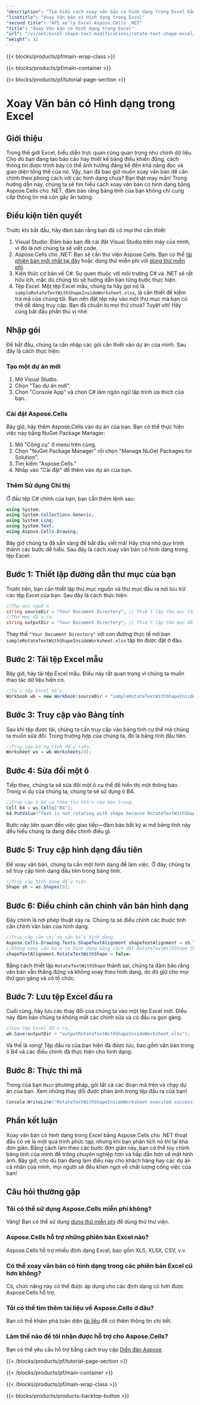 ```yaml
---
"description": "Tìm hiểu cách xoay văn bản có hình dạng trong Excel bằng Aspose.Cells cho .NET. Làm theo hướng dẫn từng bước này để có bản trình bày Excel hoàn hảo."
"linktitle": "Xoay Văn bản có Hình dạng trong Excel"
"second_title": "API xử lý Excel Aspose.Cells .NET"
"title": "Xoay Văn bản có Hình dạng trong Excel"
"url": "/vi/net/excel-shape-text-modifications/rotate-text-shape-excel/"
"weight": 12
---
```


{{< blocks/products/pf/main-wrap-class >}}

{{< blocks/products/pf/main-container >}}

{{< blocks/products/pf/tutorial-page-section >}}

# Xoay Văn bản có Hình dạng trong Excel

## Giới thiệu
Trong thế giới Excel, biểu diễn trực quan cũng quan trọng như chính dữ liệu. Cho dù bạn đang tạo báo cáo hay thiết kế bảng điều khiển động, cách thông tin được trình bày có thể ảnh hưởng đáng kể đến khả năng đọc và giao diện tổng thể của nó. Vậy, bạn đã bao giờ muốn xoay văn bản để căn chỉnh theo phong cách với các hình dạng chưa? Bạn thật may mắn! Trong hướng dẫn này, chúng ta sẽ tìm hiểu cách xoay văn bản có hình dạng bằng Aspose.Cells cho .NET, đảm bảo rằng bảng tính của bạn không chỉ cung cấp thông tin mà còn gây ấn tượng.
## Điều kiện tiên quyết
Trước khi bắt đầu, hãy đảm bảo rằng bạn đã có mọi thứ cần thiết:
1. Visual Studio: Đảm bảo bạn đã cài đặt Visual Studio trên máy của mình, vì đó là nơi chúng ta sẽ viết code.
2. Aspose.Cells cho .NET: Bạn sẽ cần thư viện Aspose.Cells. Bạn có thể [tải phiên bản mới nhất tại đây](https://releases.aspose.com/cells/net/) hoặc dùng thử miễn phí với [dùng thử miễn phí](https://releases.aspose.com/).
3. Kiến thức cơ bản về C#: Sự quen thuộc với môi trường C# và .NET sẽ rất hữu ích, mặc dù chúng tôi sẽ hướng dẫn bạn từng bước thực hiện.
4. Tệp Excel: Một tệp Excel mẫu, chúng ta hãy gọi nó là `sampleRotateTextWithShapeInsideWorksheet.xlsx`, là cần thiết để kiểm tra mã của chúng tôi. Bạn nên đặt tệp này vào một thư mục mà bạn có thể dễ dàng truy cập.
Bạn đã chuẩn bị mọi thứ chưa? Tuyệt vời! Hãy cùng bắt đầu phần thú vị nhé.
## Nhập gói
Để bắt đầu, chúng ta cần nhập các gói cần thiết vào dự án của mình. Sau đây là cách thực hiện:
### Tạo một dự án mới
1. Mở Visual Studio.
2. Chọn "Tạo dự án mới".
3. Chọn "Console App" và chọn C# làm ngôn ngữ lập trình ưa thích của bạn.
### Cài đặt Aspose.Cells
Bây giờ, hãy thêm Aspose.Cells vào dự án của bạn. Bạn có thể thực hiện việc này bằng NuGet Package Manager:
1. Mở "Công cụ" ở menu trên cùng.
2. Chọn "NuGet Package Manager" rồi chọn "Manage NuGet Packages for Solution".
3. Tìm kiếm "Aspose.Cells."
4. Nhấp vào "Cài đặt" để thêm vào dự án của bạn.
### Thêm Sử dụng Chỉ thị
Ở đầu tệp C# chính của bạn, bạn cần thêm lệnh sau:
```csharp
using System;
using System.Collections.Generic;
using System.Linq;
using System.Text;
using Aspose.Cells.Drawing;
```
Bây giờ chúng ta đã sẵn sàng để bắt đầu viết mã!
Hãy chia nhỏ quy trình thành các bước dễ hiểu. Sau đây là cách xoay văn bản có hình dạng trong tệp Excel:
## Bước 1: Thiết lập đường dẫn thư mục của bạn
Trước tiên, bạn cần thiết lập thư mục nguồn và thư mục đầu ra nơi lưu trữ các tệp Excel của bạn. Sau đây là cách thực hiện:
```csharp
//Thư mục nguồn
string sourceDir = "Your Document Directory"; // Thiết lập thư mục tài liệu của bạn
//Thư mục đầu ra
string outputDir = "Your Document Directory"; // Thiết lập thư mục đầu ra của bạn
```
Thay thế `"Your Document Directory"` với con đường thực tế nơi bạn `sampleRotateTextWithShapeInsideWorksheet.xlsx` tập tin được đặt ở đâu.
## Bước 2: Tải tệp Excel mẫu
Bây giờ, hãy tải tệp Excel mẫu. Điều này rất quan trọng vì chúng ta muốn thao tác dữ liệu hiện có.
```csharp
//Tải tệp Excel mẫu.
Workbook wb = new Workbook(sourceDir + "sampleRotateTextWithShapeInsideWorksheet.xlsx");
```
## Bước 3: Truy cập vào Bảng tính
Sau khi tệp được tải, chúng ta cần truy cập vào bảng tính cụ thể mà chúng ta muốn sửa đổi. Trong trường hợp của chúng ta, đó là bảng tính đầu tiên.
```csharp
//Truy cập bảng tính đầu tiên.
Worksheet ws = wb.Worksheets[0];
```
## Bước 4: Sửa đổi một ô
Tiếp theo, chúng ta sẽ sửa đổi một ô cụ thể để hiển thị một thông báo. Trong ví dụ của chúng ta, chúng ta sẽ sử dụng ô B4.
```csharp
//Truy cập ô B4 và thêm tin nhắn vào bên trong.
Cell b4 = ws.Cells["B4"];
b4.PutValue("Text is not rotating with shape because RotateTextWithShape is false.");
```
Bước này liên quan đến việc giao tiếp—đảm bảo bất kỳ ai mở bảng tính này đều hiểu chúng ta đang điều chỉnh điều gì.
## Bước 5: Truy cập hình dạng đầu tiên
Để xoay văn bản, chúng ta cần một hình dạng để làm việc. Ở đây, chúng ta sẽ truy cập hình dạng đầu tiên trong bảng tính.
```csharp
//Truy cập hình dạng đầu tiên.
Shape sh = ws.Shapes[0];
```
## Bước 6: Điều chỉnh căn chỉnh văn bản hình dạng
Đây chính là nơi phép thuật xảy ra. Chúng ta sẽ điều chỉnh các thuộc tính căn chỉnh văn bản của hình dạng.
```csharp
//Truy cập căn chỉnh văn bản hình dạng.
Aspose.Cells.Drawing.Texts.ShapeTextAlignment shapeTextAlignment = sh.TextBody.TextAlignment;
//Không xoay văn bản có hình dạng bằng cách đặt RotateTextWithShape thành false.
shapeTextAlignment.RotateTextWithShape = false;
```
Bằng cách thiết lập `RotateTextWithShape` thành sai, chúng ta đảm bảo rằng văn bản vẫn thẳng đứng và không xoay theo hình dạng, do đó giữ cho mọi thứ gọn gàng và có tổ chức.
## Bước 7: Lưu tệp Excel đầu ra
Cuối cùng, hãy lưu các thay đổi của chúng ta vào một tệp Excel mới. Điều này đảm bảo chúng ta không mất các chỉnh sửa và có đầu ra gọn gàng.
```csharp
//Lưu tệp Excel đầu ra.
wb.Save(outputDir + "outputRotateTextWithShapeInsideWorksheet.xlsx");
```
Và thế là xong! Tệp đầu ra của bạn hiện đã được lưu, bao gồm văn bản trong ô B4 và các điều chỉnh đã thực hiện cho hình dạng.
## Bước 8: Thực thi mã
Trong của bạn `Main` phương pháp, gói tất cả các đoạn mã trên và chạy dự án của bạn. Xem những thay đổi được phản ánh trong tệp đầu ra của bạn!
```csharp
Console.WriteLine("RotateTextWithShapeInsideWorksheet executed successfully.");
```
## Phần kết luận
Xoay văn bản có hình dạng trong Excel bằng Aspose.Cells cho .NET thoạt đầu có vẻ là một quá trình phức tạp, nhưng khi bạn phân tích nó thì lại khá đơn giản. Bằng cách làm theo các bước đơn giản này, bạn có thể tùy chỉnh bảng tính của mình để trông chuyên nghiệp hơn và hấp dẫn hơn về mặt hình ảnh. Bây giờ, cho dù bạn đang làm điều này cho khách hàng hay các dự án cá nhân của mình, mọi người sẽ đều khen ngợi về chất lượng công việc của bạn!
## Câu hỏi thường gặp
### Tôi có thể sử dụng Aspose.Cells miễn phí không?
Vâng! Bạn có thể sử dụng [dùng thử miễn phí](https://releases.aspose.com/) để dùng thử thư viện.
### Aspose.Cells hỗ trợ những phiên bản Excel nào?
Aspose.Cells hỗ trợ nhiều định dạng Excel, bao gồm XLS, XLSX, CSV, v.v.
### Có thể xoay văn bản có hình dạng trong các phiên bản Excel cũ hơn không?
Có, chức năng này có thể được áp dụng cho các định dạng cũ hơn được Aspose.Cells hỗ trợ.
### Tôi có thể tìm thêm tài liệu về Aspose.Cells ở đâu?
Bạn có thể khám phá toàn diện [tài liệu](https://reference.aspose.com/cells/net/) để có thêm thông tin chi tiết.
### Làm thế nào để tôi nhận được hỗ trợ cho Aspose.Cells?
Bạn có thể yêu cầu hỗ trợ bằng cách truy cập [Diễn đàn Aspose](https://forum.aspose.com/c/cells/9).

{{< /blocks/products/pf/tutorial-page-section >}}

{{< /blocks/products/pf/main-container >}}

{{< /blocks/products/pf/main-wrap-class >}}

{{< blocks/products/products-backtop-button >}}